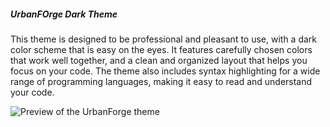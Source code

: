 ##### UrbanFOrge Dark Theme

This theme is designed to be professional and pleasant to use, with a dark color scheme that is easy on the eyes. It features carefully chosen colors that work well together, and a clean and organized layout that helps you focus on your code. The theme also includes syntax highlighting for a wide range of programming languages, making it easy to read and understand your code.

![Preview of the UrbanForge theme](https://i.imgur.com/Af3tHEg.png)